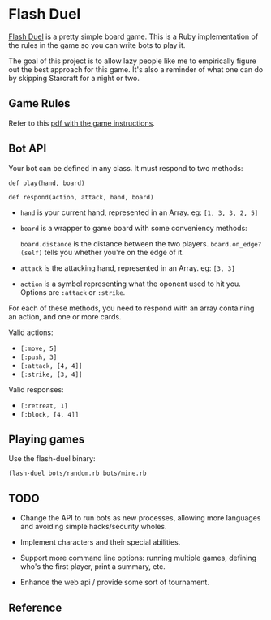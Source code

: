 Flash Duel
==========

[Flash Duel][1] is a pretty simple board game. This is a Ruby implementation of
the rules in the game so you can write bots to play it.

The goal of this project is to allow lazy people like me to empirically figure
out the best approach for this game. It's also a reminder of what one can do by
skipping Starcraft for a night or two.


Game Rules
----------

Refer to this [pdf with the game instructions][2].


Bot API
-------

Your bot can be defined in any class. It must respond to two methods:

    def play(hand, board)

    def respond(action, attack, hand, board)

* `hand` is your current hand, represented in an Array. eg: `[1, 3, 3, 2, 5]`

* `board` is a wrapper to game board with some conveniency methods:
  
  `board.distance` is the distance between the two players.
  `board.on_edge?(self)` tells you whether you're on the edge of it.

* `attack` is the attacking hand, represented in an Array. eg: `[3, 3]`

* `action` is a symbol representing what the oponent used to hit you.
  Options are `:attack` or `:strike`.

For each of these methods, you need to respond with an array containing
an action, and one or more cards.

Valid actions:
* `[:move, 5]`
* `[:push, 3]`
* `[:attack, [4, 4]]`
* `[:strike, [3, 4]]`

Valid responses:
* `[:retreat, 1]`
* `[:block, [4, 4]]`


Playing games
-------------

Use the flash-duel binary:

    flash-duel bots/random.rb bots/mine.rb


TODO
----

* Change the API to run bots as new processes, allowing more languages and 
  avoiding simple hacks/security wholes.

* Implement characters and their special abilities.

* Support more command line options: running multiple games, defining who's
  the first player, print a summary, etc.

* Enhance the web api / provide some sort of tournament.


Reference
---------

[1]: http://www.sirlingames.com/collections/flash-duel "Flash Duel"
[2]: http://www.sirlin.net/fd/rules                    "Flash Duel Rules (PDF)"
